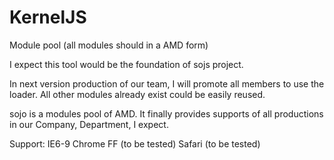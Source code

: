 KernelJS
========

Module pool (all modules should in a AMD form)

I expect this tool would be the foundation of sojs project.

In next version production of our team, I will promote all members
to use the loader. All other modules already exist could be easily
reused.

sojo is a modules pool of AMD. It finally provides supports of all
productions in our Company, Department, I expect.


Support:
IE6-9
Chrome
FF (to be tested)
Safari (to be tested)